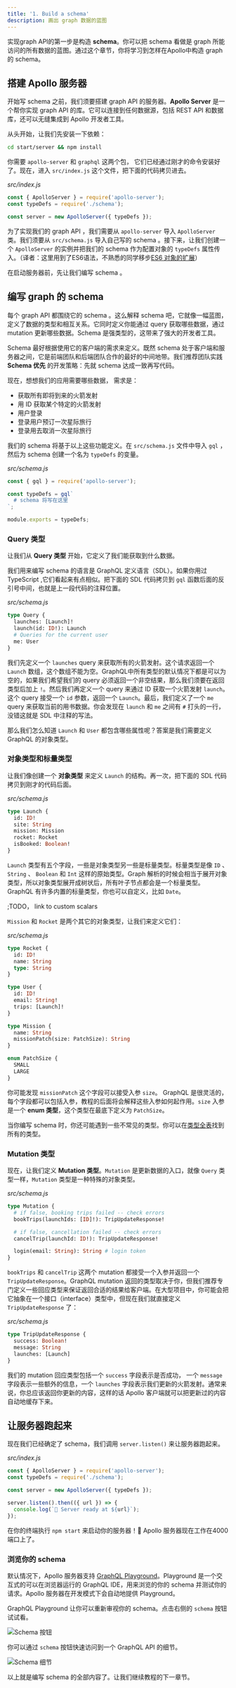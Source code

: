 ```yaml
---
title: '1. Build a schema'
description: 画出 graph 数据的蓝图
---
```


实现graph API的第一步是构造 **schema**。你可以把 schema 看做是 graph 所能访问的所有数据的蓝图。通过这个章节，你将学习到怎样在Apollo中构造 graph 的 schema。

## 搭建 Apollo 服务器

开始写 schema 之前，我们须要搭建 graph API 的服务器。**Apollo Server** 是一个帮你实现 graph API 的库。它可以连接到任何数据源，包括 REST API 和数据库，还可以无缝集成到 Apollo 开发者工具。

从头开始，让我们先安装一下依赖：

```bash
cd start/server && npm install
```

你需要 `apollo-server` 和 `graphql` 这两个包， 它们已经通过刚才的命令安装好了。现在，进入 `src/index.js` 这个文件，把下面的代码拷贝进去。

_src/index.js_

```js
const { ApolloServer } = require('apollo-server');
const typeDefs = require('./schema');

const server = new ApolloServer({ typeDefs });
```

为了实现我们的 graph API ，我们需要从 `apollo-server` 导入 `ApolloServer` 类。我们须要从 `src/schema.js` 导入自己写的 schema 。接下来，让我们创建一个 `ApolloServer` 的实例并把我们的 schema 作为配置对象的 `typeDefs` 属性传入。（译者：这里用到了ES6语法，不熟悉的同学移步[ES6 对象的扩展](http://es6.ruanyifeng.com/#docs/object)）

在启动服务器前，先让我们编写 schema 。

## 编写 graph 的 schema

每个 graph API 都围绕它的 schema 。这么解释 schema 吧，它就像一幅蓝图，定义了数据的类型和相互关系。它同时定义你能通过 query 获取哪些数据，通过 mutation 更新哪些数据。Schema 是强类型的，这带来了强大的开发者工具。

Schema 最好根据使用它的客户端的需求来定义。既然 schema 处于客户端和服务器之间，它是前端团队和后端团队合作的最好的中间地带。我们推荐团队实践 **Schema 优先** 的开发策略：先就 schema 达成一致再写代码。

现在，想想我们的应用需要哪些数据， 需求是：

- 获取所有即将到来的火箭发射
- 用 ID 获取某个特定的火箭发射
- 用户登录
- 登录用户预订一次星际旅行
- 登录用去取消一次星际旅行

我们的 schema 将基于以上这些功能定义。在 `src/schema.js` 文件中导入 `gql` ，然后为 schema 创建一个名为 `typeDefs` 的变量。

_src/schema.js_

```js
const { gql } = require('apollo-server');

const typeDefs = gql`
  # schema 将写在这里
`;

module.exports = typeDefs;
```

### Query 类型

让我们从 **Query 类型** 开始，它定义了我们能获取到什么数据。

我们用来编写 schema 的语言是 GraphQL 定义语言（SDL）。如果你用过 TypeScript ,它们看起来有点相似。把下面的 SDL 代码拷贝到 `gql` 函数后面的反引号中间，也就是上一段代码的注释位置。

_src/schema.js_

```graphql
type Query {
  launches: [Launch]!
  launch(id: ID!): Launch
  # Queries for the current user
  me: User
}
```

我们先定义一个 `launches` query 来获取所有的火箭发射。这个请求返回一个 `Launch` 数组，这个数组不能为空。GraphQL中所有类型的默认情况下都是可以为空的，如果我们希望我们的 query 必须返回一个非空结果，那么我们须要在返回类型后加上 `!`。然后我们再定义一个 query 来通过 ID 获取一个火箭发射 `launch`。这个 query 接受一个 `id` 参数，返回一个 `Launch`。最后，我们定义了一个 `me` query 来获取当前的用书数据。你会发现在 `launch` 和 `me` 之间有 `#` 打头的一行，没错这就是 SDL 中注释的写法。

那么我们怎么知道 `Launch` 和 `User` 都包含哪些属性呢？答案是我们需要定义 GraphQL 的对象类型。

### 对象类型和标量类型

让我们像创建一个 **对象类型** 来定义 `Launch` 的结构。再一次，把下面的 SDL 代码拷贝到刚才的代码后面。

_src/schema.js_

```graphql
type Launch {
  id: ID!
  site: String
  mission: Mission
  rocket: Rocket
  isBooked: Boolean!
}
```

`Launch` 类型有五个字段，一些是对象类型另一些是标量类型。标量类型是像 `ID` 、 `String` 、 `Boolean` 和 `Int` 这样的原始类型。Graph 解析的时候会相当于展开对象类型，所以对象类型展开成树状后，所有叶子节点都会是一个标量类型。GraphQL 有许多内置的标量类型，你也可以自定义，比如 `Date`。

;TODO， link to custom scalars

`Mission` 和 `Rocket` 是两个其它的对象类型，让我们来定义它们：

_src/schema.js_

```graphql
type Rocket {
  id: ID!
  name: String
  type: String
}

type User {
  id: ID!
  email: String!
  trips: [Launch]!
}

type Mission {
  name: String
  missionPatch(size: PatchSize): String
}

enum PatchSize {
  SMALL
  LARGE
}
```

你可能发现 `missionPatch` 这个字段可以接受入参  `size`。 GraphQL 是很灵活的，每个字段都可以包括入参，教程的后面将会解释这些入参如何起作用。`size` 入参是一个 **enum 类型**，这个类型在最底下定义为 `PatchSize`。

当你编写 schema 时，你还可能遇到一些不常见的类型。你可以在[类型全表](https://devhints.io/graphql#schema)找到所有的类型。

### Mutation 类型

现在，让我们定义 **Mutation 类型**。`Mutation` 是更新数据的入口，就像 `Query` 类型一样，`Mutation` 类型是一种特殊的对象类型。

_src/schema.js_

```graphql
type Mutation {
  # if false, booking trips failed -- check errors
  bookTrips(launchIds: [ID]!): TripUpdateResponse!

  # if false, cancellation failed -- check errors
  cancelTrip(launchId: ID!): TripUpdateResponse!

  login(email: String): String # login token
}
```

`bookTrips` 和 `cancelTrip` 这两个 mutation 都接受一个入参并返回一个 `TripUpdateResponse`。GraphQL mutation 返回的类型取决于你，但我们推荐专门定义一些回应类型来保证返回合适的结果给客户端。在大型项目中，你可能会把它抽象在一个接口（interface）类型中，但现在我们就直接定义 `TripUpdateResponse` 了：

_src/schema.js_

```graphql
type TripUpdateResponse {
  success: Boolean!
  message: String
  launches: [Launch]
}
```

我们的 mutation 回应类型包括一个 `success` 字段表示是否成功， 一个 `message` 字段表示一些额外的信息，一个 `launches` 字段表示我们更新的火箭发射。通常来说，你总应该返回你更新的内容，这样的话 Apollo 客户端就可以把更新过的内容自动地缓存下来。

## 让服务器跑起来

现在我们已经确定了 schema，我们调用 `server.listen()` 来让服务器跑起来。

_src/index.js_

```js
const { ApolloServer } = require('apollo-server');
const typeDefs = require('./schema');

const server = new ApolloServer({ typeDefs });

server.listen().then(({ url }) => {
  console.log(`🚀 Server ready at ${url}`);
});
```

在你的终端执行 `npm start` 来启动你的服务器！🎉 Apollo 服务器现在工作在4000端口上了。

### 浏览你的 schema

默认情况下，Apollo 服务器支持 [GraphQL Playground](https://www.apollographql.com/docs/apollo-server/features/graphql-playground/)。Playground 是一个交互式的可以在浏览器运行的 GraphQL IDE，用来浏览的你的 schema 并测试你的请求。Apollo 服务器在开发模式下会自动地提供 Playground。

GraphQL Playground 让你可以重新审视你的 schema。点击右侧的 `schema` 按钮试试看。

![Schema 按钮](../assets/schematab.png)

你可以通过 `schema` 按钮快速访问到一个 GraphQL API 的细节。

![Schema 细节](../assets/moredetailsonatype.png)

以上就是编写 schema 的全部内容了。让我们继续教程的下一章节。